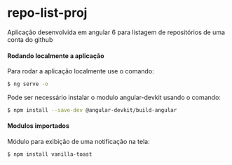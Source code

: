 # repo-list-proj
Aplicação desenvolvida em angular 6 para listagem de repositórios de uma conta do github

#### Rodando localmente a aplicação
Para rodar a aplicação localmente use o comando:
```sh
$ ng serve -o
```

Pode ser necessário instalar o modulo angular-devkit usando o comando:
```sh
$ npm install --save-dev @angular-devkit/build-angular
```

#### Modulos importados
Módulo para exibição de uma notificação na tela:
```sh
$ npm install vanilla-toast
```
